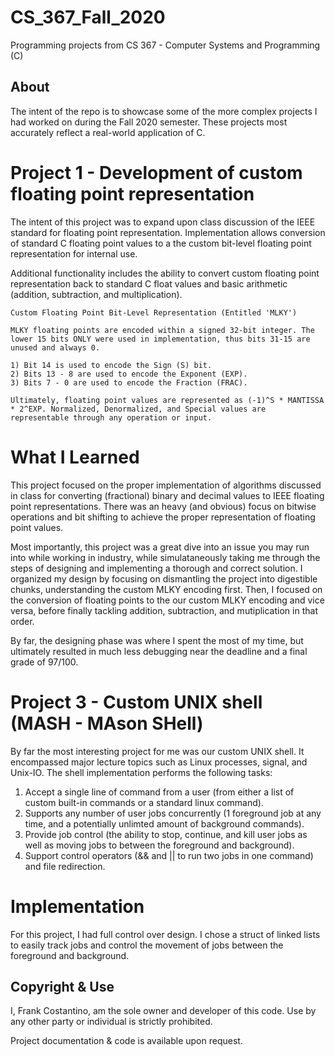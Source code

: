 # CS_367_Fall_2020

Programming projects from CS 367 - Computer Systems and Programming (C)

## About

The intent of the repo is to showcase some of the more complex projects I had worked on during the Fall 2020 semester. These projects most accurately reflect a real-world application of C.

# Project 1 - Development of custom floating point representation

The intent of this project was to expand upon class discussion of the IEEE standard for floating point representation. Implementation allows conversion of standard C floating point values to a the custom bit-level floating point representation for internal use.

Additional functionality includes the ability to convert custom floating point representation back to standard C float values and basic arithmetic (addition, subtraction, and multiplication).

    Custom Floating Point Bit-Level Representation (Entitled 'MLKY')
    
    MLKY floating points are encoded within a signed 32-bit integer. The lower 15 bits ONLY were used in implementation, thus bits 31-15 are unused and always 0.
    
    1) Bit 14 is used to encode the Sign (S) bit.
    2) Bits 13 - 8 are used to encode the Exponent (EXP).
    3) Bits 7 - 0 are used to encode the Fraction (FRAC).
    
    Ultimately, floating point values are represented as (-1)^S * MANTISSA * 2^EXP. Normalized, Denormalized, and Special values are representable through any operation or input.

# What I Learned

This project focused on the proper implementation of algorithms discussed in class for converting (fractional) binary and decimal values to IEEE floating point representations. There was an heavy (and obvious) focus on bitwise operations and bit shifting to achieve the proper representation of floating point values.

Most importantly, this project was a great dive into an issue you may run into while working in industry, while simulataneously taking me through the steps of designing and implementing a thorough and correct solution. I organized my design by focusing on dismantling the project into digestible chunks, understanding the custom MLKY encoding first. Then, I focused on the conversion of floating points to the our custom MLKY encoding and vice versa, before finally tackling addition, subtraction, and mutiplication in that order.

By far, the designing phase was where I spent the most of my time, but ultimately resulted in much less debugging near the deadline and a final grade of 97/100.

# Project 3 - Custom UNIX shell (MASH - MAson SHell)

By far the most interesting project for me was our custom UNIX shell. It encompassed major lecture topics such as Linux processes, signal, and Unix-IO. The shell implementation performs the following tasks:

1) Accept a single line of command from a user (from either a list of custom built-in commands or a standard linux command).
2) Supports any number of user jobs concurrently (1 foreground job at any time, and a potentially unlimted amount of background commands).
3) Provide job control (the ability to stop, continue, and kill user jobs as well as moving jobs to between the foreground and background).
4) Support control operators (&& and || to run two jobs in one command) and file redirection.

# Implementation

For this project, I had full control over design. I chose a struct of linked lists to easily track jobs and control the movement of jobs between the foreground and background.

## Copyright & Use
I, Frank Costantino, am the sole owner and developer of this code. Use by any other party or individual is strictly prohibited.

Project documentation & code is available upon request.
